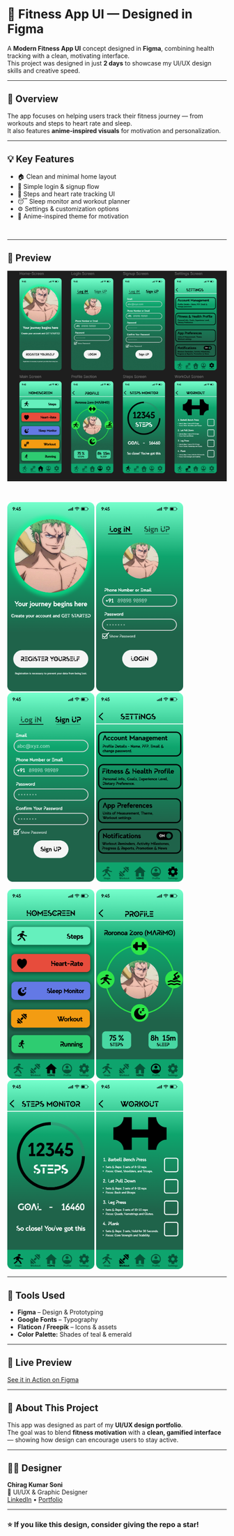 # 💪 Fitness App UI — Designed in Figma

A **Modern Fitness App UI** concept designed in **Figma**, combining health tracking with a clean, motivating interface.  
This project was designed in just **2 days** to showcase my UI/UX design skills and creative speed.

---

## 🧭 Overview

The app focuses on helping users track their fitness journey — from workouts and steps to heart rate and sleep.  
It also features **anime-inspired visuals** for motivation and personalization.

---

## 💡 Key Features

- 🏠 Clean and minimal home layout  
- 🔐 Simple login & signup flow  
- 🏃 Steps and heart rate tracking UI    
- 😴 Sleep monitor and workout planner  
- ⚙️ Settings & customization options  
- 🎨 Anime-inspired theme for motivation  
<br>

---

## 🎨 Preview

<p align="left">
    <img src="images/fitness-app-preview.png" alt="App Screens" width="550"/>
</p>

<br>

<img src="images/Home-Screen.png" alt="Home Screen" width="200"/> <img src="images/LogIn-Screen.png" alt="LogIn Screen" width="200"/> <img src="images/Signup-Screen.png" alt="SignUp Screen" width="200"/> <img src="images/Settings-Screen.png" alt="Settings Screen" width="200"/>

<img src="images/Main-Screen.png" alt="Main Screen" width="200"/> <img src="images/Profile-Section.png" alt="Profile-Section" width="200"/> <img src="images/Steps-Screen.png" alt="Steps Screen" Width="200"/> <img src="images/Workout-Screen.png" alt="Workout Screen" width="200"/>

---

## 🧰 Tools Used

- **Figma** – Design & Prototyping  
- **Google Fonts** – Typography  
- **Flaticon / Freepik** – Icons & assets  
- **Color Palette:** Shades of teal & emerald

---

## 🔗 Live Preview

[See it in Action on Figma](https://www.figma.com/design/bd97OAE9eXC6qqAv4PVRaM/Fitness-App?node-id=0-1&t=QaRU0ervSgQ0ghkH-1)

---

## 🧠 About This Project

This app was designed as part of my **UI/UX design portfolio**.  
The goal was to blend **fitness motivation** with a **clean, gamified interface** — showing how design can encourage users to stay active.

---

## 👨‍🎨 Designer

**Chirag Kumar Soni**  
📍 UI/UX & Graphic Designer  
[LinkedIn](https://www.linkedin.com/in/chirag-kumar-soni) • [Portfolio](https://github.com/chirag-kumar-soni)

---

### ⭐ If you like this design, consider giving the repo a star!
